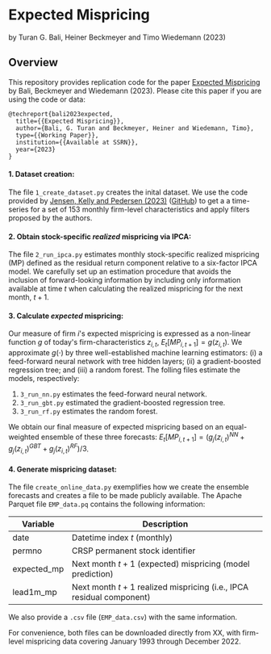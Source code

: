 # Expected Mispricing
by Turan G. Bali, Heiner Beckmeyer and Timo Wiedemann (2023)


## Overview
This repository provides replication code for the paper [Expected Mispricing](https://papers.ssrn.com/sol3/papers.cfm?abstract_id=4638234) by Bali, Beckmeyer and Wiedemann (2023). Please cite this paper if you are using the code or data:

```
@techreport{bali2023expected,
  title={{Expected Mispricing}},
  author={Bali, G. Turan and Beckmeyer, Heiner and Wiedemann, Timo},
  type={{Working Paper}},
  institution={{Available at SSRN}},
  year={2023}
}
```

#### 1. Dataset creation:
The file `1_create_dataset.py` creates the inital dataset. We use the code provided by [Jensen, Kelly and Pedersen (2023)](https://onlinelibrary.wiley.com/doi/10.1111/jofi.13249) ([GitHub](https://github.com/bkelly-lab/ReplicationCrisis)) to get a a time-series for a set of 153 monthly firm-level characteristics and apply filters proposed by the authors.

#### 2. Obtain stock-specific *realized* mispricing via IPCA:
The file `2_run_ipca.py` estimates monthly stock-specific realized mispricing (MP) defined as the residual return component relative to a six-factor IPCA model. We carefully set up an estimation procedure that avoids the inclusion of forward-looking information by including only information available at time $t$ when calculating the realized mispricing for the next month, $t+1$.

#### 3. Calculate *expected* mispricing:
Our measure of firm $i$'s expected mispricing is expressed as a non-linear function $g$ of today's firm-characteristics $z_{i,t}$, $E_t[MP_{i,t+1}] = g(z_{i,t})$.
We approximate $g(\cdot)$ by three well-established machine learning estimators:  (i) a feed-forward neural network with tree hidden layers; (ii) a gradient-boosted regression tree; and (iii) a random forest. The folling files estimate the models, respectively:

 1. `3_run_nn.py` estimates the feed-forward neural network.
 2. `3_run_gbt.py` estimated the gradient-boosted regression tree.
 3. `3_run_rf.py` estimates the random forest.

We obtain our final measure of expected mispricing based on an equal-weighted ensemble of these three forecasts: $E_t[MP_{i,t+1}] = (g_j(z_{i,t})^{NN} + g_j(z_{i,t})^{GBT} + g_j(z_{i,t})^{RF}) / 3$.

#### 4. Generate mispricing dataset:
The file `create_online_data.py` exemplifies how we create the ensemble forecasts and creates a file to be made publicly available. The Apache Parquet file `EMP_data.pq` contains the following information:

| Variable | Description |
| -------- | ----------- |
| date | Datetime index $t$ (monthly)|
| permno | CRSP permanent stock identifier| 
| expected_mp | Next month $t+1$ (expected) mispricing (model prediction) |
| lead1m_mp | Next month $t+1$ realized mispricing (i.e., IPCA residual component) |

We also provide a `.csv` file (`EMP_data.csv`) with the same information.

For convenience, both files can be downloaded directly from XX, with firm-level mispricing data covering January 1993 through December 2022.